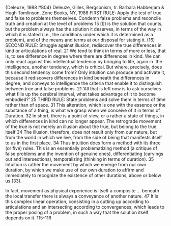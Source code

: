 ﻿{Deleuze, 1988 #804}
Deleuze, Gilles, Bergsonism, tr. Barbara Habberjam & Hugh Tomlinson, Zone Books, NY, 1988
FIRST RULE: Apply the test of true and false to problems themselves. Condemn false problems and reconcile truth and creation at the level of problems 15
[I]t is the solution that counts, but the problem always has the solution it deserves, in terms of the way in which it is stated (i.e., the conditions under which it is determined as a problem), and of the means and terms at our disposal for stating it. (16)
SECOND RULE: Struggle against illusion, rediscover the true differences in kind or articulations of real. 21
We tend to think in terms of more or less, that is, to see difference in degree where there are differences in kind. We can only react against this intellectual tendency by bringing to life, again in  the intelligence, another tendency, which is critical. But where, precisely, does this second tendency come from? Only intuition can produce and activate it, because it rediscovers differences in kind beneath the differences in degree, and conveys to intelligence the criteria that enable it to distinguish between true and false problems. 21
‘All that is left now is to ask ourselves what fills up the cerebral interval, what takes advantage of it to become embodied?’ 25
THIRD RULE: State problems and solve them in terms of time rather than of space. 31
This alteration, which is one with the essence or the substance of a thing, is what we grasp when we conceive of it in terms of Duration. 32
In short, there is a point of view, or a rather a state of things, in which differences in kind can no longer appear. The retrograde movement of the true is not merely an illusion about the true, but belong to  the true itself 34
The illusion, therefore, does not result only from our nature, but from the world in which we live, from the side of being that manifests itself to us in the first place. 34
Thus intuition does form a method with its three (or five) rules. This is an essentially problematizing method (a critique of false problems and the invention of genuine ones), differentiating (carvings out and intersections), temporalizing (thinking in terms of duration). 35
Intuition is rather the movement by which we emerge from our own duration, by which we make use of our own duration to affirm and immediately to recognize the existence of other durations, above or below us (33).

In fact, movement as physical experience is itself a composite ... beneath the local transfer there is always a conveyance of another nature. 47
It is this complex linear operation, consisting in a cutting up according to articulations and an intersecting according to convergences, which leads to the proper posing of a problem, in such a way that the solution itself depends on it. 115-116

